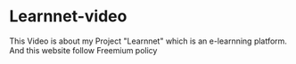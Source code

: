# Learnnet-video

This Video is about my Project "Learnnet" which is an e-learnning platform.
And this website follow Freemium policy
